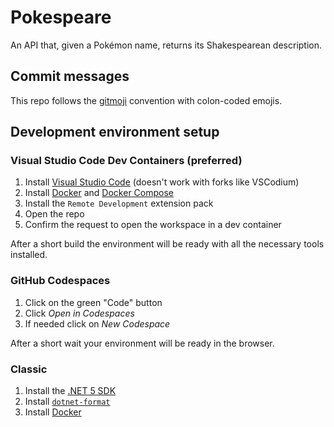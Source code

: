# Pokespeare

An API that, given a Pokémon name, returns its Shakespearean description.

## Commit messages

This repo follows the [gitmoji](https://gitmoji.dev) convention with colon-coded
emojis.

## Development environment setup

### Visual Studio Code Dev Containers (preferred)

1. Install [Visual Studio Code](https://code.visualstudio.com/) 
(doesn't work with forks like VSCodium)
1. Install [Docker](https://docs.docker.com/get-docker/) and 
[Docker Compose](https://github.com/docker/compose)
1. Install the `Remote Development` extension pack
1. Open the repo
1. Confirm the request to open the workspace in a dev container

After a short build the environment will be ready with all the necessary tools
installed.

### GitHub Codespaces

1. Click on the green "Code" button
1. Click _Open in Codespaces_
1. If needed click on _New Codespace_

After a short wait your environment will be ready in the browser.

### Classic

1. Install the [.NET 5 SDK](https://dotnet.microsoft.com/download)
1. Install [`dotnet-format`](https://github.com/dotnet/format)
1. Install [Docker](https://docs.docker.com/get-docker/)
